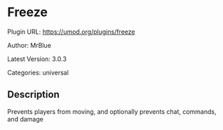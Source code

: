 # Freeze

Plugin URL: https://umod.org/plugins/freeze

Author: MrBlue

Latest Version: 3.0.3

Categories: universal

## Description

Prevents players from moving, and optionally prevents chat, commands, and damage
